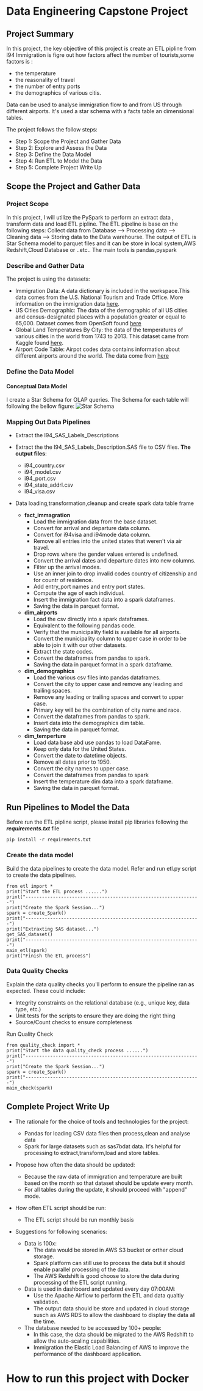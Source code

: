 # **Data Engineering Capstone Project**

## **Project Summary**
In this project, the key objective of this project is create an ETL pipline from  I94 Immigration
is figre out how factors affect the number of tourists,some factors is :
- the temperature
- the reasonality of travel
- the number of entry ports
- the demographics of various citis.

Data can be used to analyse immigration flow to and from US through different airports. It's used a star schema with a facts table an dimensional tables.

The project follows the follow steps:
* Step 1: Scope the Project and Gather Data
* Step 2: Explore and Assess the Data
* Step 3: Define the Data Model
* Step 4: Run ETL to Model the Data
* Step 5: Complete Project Write Up
## **Scope the Project and Gather Data**
### **Project Scope**
In this project, I will utilize the PySpark to perform an extract data , transform data and load ETL pipline.
The ETL pipeline is base on the following steps:
    Collect data from Database --> Processing data --> Cleaning data --> Storing data to the Data warehourse.
The output of ETL is Star Schema model to parquet files and it can be store in local system,AWS Redshift,Cloud Database or ..etc..
The main tools is pandas,pyspark

### **Describe and Gather Data**
The project is using the datasets:
 - Immigration Data:  A data dictionary is included in the workspace.This data comes from the U.S. National Tourism and Trade Office. More information on the immigration data [here](https://travel.trade.gov/research/reports/i94/historical/2016.html).
 - US Cities Demographic: The data of the demographic of all US cities and census-designated places with a population greater or equal to 65,000. Dataset comes from OpenSoft found [here](https://public.opendatasoft.com/explore/dataset/us-cities-demographics/export/)
 - Global Land Temperatures By City: the data of the temperatures of various cities in the world from  1743 to 2013. This dataset came from Kaggle found [here](https://www.kaggle.com/datasets/berkeleyearth/climate-change-earth-surface-temperature-data).
 - Airport Code Table: Airpot codes data contains information about different airports around the world. The data come from [here](https://datahub.io/core/airport-codes#data)

### **Define the Data Model**
#### **Conceptual Data Model**
I create a Star Schema for OLAP queries. The Schema for each table will following the bellow figure:
![Star Schema](./documents/i94_immagration.png "Star Schema")
### **Mapping Out Data Pipelines**
-  Extract the I94_SAS_Labels_Descriptions
- Extract the the I94_SAS_Labels_Description.SAS file to CSV files.
**The output files**:
    - i94_country.csv
    - i94_model.csv
    - i94_port.csv
    - i94_state_addrl.csv
    - i94_visa.csv
- Data loading,transformation,cleanup and create spark data table frame

    - **fact_immagration**
        - Load the immigration data from the base dataset.
        - Convert for arrival and departure data column.
        - Convert for i94visa and i94mode data column.
        - Remove all entries into the united states that weren't via air travel.
        - Drop rows where the gender values entered is undefined.
        - Convert the arrival dates and departure dates into new columns.
        - Filter up the arrival modes.
        - Use an inner join to drop invalid codes country of citizenship and for countr of residence.
        - Add entry_port names and entry port states.
        - Compute the age of each individual.
        - Insert the immigration fact data into a spark dataframes.
        - Saving the data in parquet format.
    - **dim_airports**
        - Load the csv directly into a spark dataframes.
        - Equivalent to the following pandas code.
        - Verify that the municipality field is available for all airports.
        - Convert the municipality column to upper case in order to be able to join it with our other datasets.
        - Extract the state codes.
        - Convert the dataframes from pandas to spark.
        - Saving the data in parquet format in a spark dataframe.
    - **dim_demographics**
        - Load the various csv files into pandas dataframes.
        - Convert the city to upper case and remove any leading and trailing spaces.
        - Remove any leading or trailing spaces and convert to upper case.
        - Primary key will be the combination of city name and race.
        - Convert the dataframes from pandas to spark.
        - Insert data into the demographics dim table.
        - Saving the data in parquet format.
    - **dim_temperture**
        - Load data base abd use pandas to load DataFame.
        - Keep only data for the United States.
        - Convert the date to datetime objects.
        - Remove all dates prior to 1950.
        - Convert the city names to upper case.
        - Convert the dataframes from pandas to spark
        - Insert the temperature dim data into a spark dataframe.
        - Saving the data in parquet format.

## **Run Pipelines to Model the Data**
Before run the ETL pipline script, please install pip libraries following the ***requirements.txt***  file
```
pip install -r requirements.txt
```
### **Create the data model**
Build the data pipelines to create the data model. Refer and run etl.py script to create the data pipelines.
```
from etl import *
print("Start the ETL process ......")
print("----------------------------------------------------------------")
print("Create the Spark Session...")
spark = create_Spark()
print("----------------------------------------------------------------")
print("Extraxting SAS dataset...")
get_SAS_dataset()
print("----------------------------------------------------------------")
main_etl(spark)
print("Finish the ETL process")
```

### **Data Quality Checks**
Explain the data quality checks you'll perform to ensure the pipeline ran as expected. These could include:
 * Integrity constraints on the relational database (e.g., unique key, data type, etc.)
 * Unit tests for the scripts to ensure they are doing the right thing
 * Source/Count checks to ensure completeness
 
Run Quality Check
```
from quality_check import *
print("Start the data quality_check process ......")
print("----------------------------------------------------------------")
print("Create the Spark Session...")
spark = create_Spark()
print("----------------------------------------------------------------")
main_check(spark)
```

## **Complete Project Write Up**
* The rationale for the choice of tools and technologies for the project:
    - Pandas for loading CSV data files then process,clean and analyse data
    - Spark for large datasets such as sas7bdat data. It's helpful for processing to extract,transform,load and store tables.

* Propose how often the data should be updated:
    - Because the raw data of immigration and temperature are built based on the month so that dataset should be update every month.
    - For all tables during the update, it should proceed with "append" mode.
* How often ETL script should be run:
    - The ETL script should be run monthly basis

* Suggestions for following scenarios:
    * Data is 100x:
        - The data would be stored in AWS S3 bucket or orther cloud storage.
        - Spark platform can still use to process the data but it should enable parallel processing of the data.
        - The AWS Redshift is good choose to store the data during processing of the ETL script running.
    * Data is used in dashboard and updated every day 07:00AM:
        - Use the Apache Airflow to perform the ETL and data qualtiy validation.
        - The output data should be store and updated in cloud storage susch as AWS RDS to allow the dashboard to display the data all the time.
    * The database needed to be accessed by 100+ people:
        - In this case, the data should be migrated to the AWS Redshift to allow the auto-scaling capabilities.
        - Immigration the Elastic Load Balancing of AWS to improve the performance of the dashboard application.

#  **How to run this project with **Docker****

